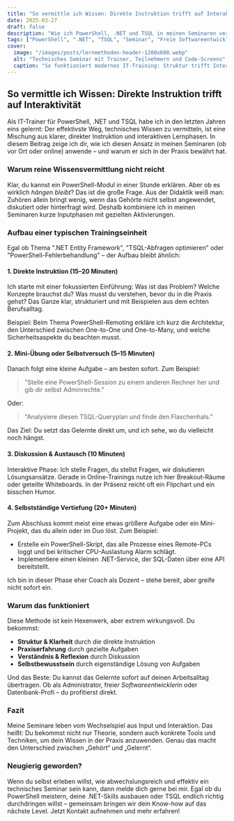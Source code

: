 ```yaml
---
title: "So vermittle ich Wissen: Direkte Instruktion trifft auf Interaktivität"
date: 2025-03-27
draft: false
description: "Wie ich PowerShell, .NET und TSQL in meinen Seminaren vermittle – mit direkter Instruktion und interaktiven Lernphasen. Für mehr Praxisnähe und Lernerfolg."
tags: ["PowerShell", ".NET", "TSQL", "Seminar", "Freie Softwareentwickler", "Lernmethoden"]
cover:
  image: "/images/posts/lernmethoden-header-1200x600.webp"
  alt: "Technisches Seminar mit Trainer, Teilnehmern und Code-Screens"
  caption: "So funktioniert modernes IT-Training: Struktur trifft Interaktion"
---
```


## So vermittle ich Wissen: Direkte Instruktion trifft auf Interaktivität

Als IT-Trainer für PowerShell, .NET und TSQL habe ich in den letzten Jahren eins gelernt: Der effektivste Weg, technisches Wissen zu vermitteln, ist eine Mischung aus klarer, direkter Instruktion und interaktiven Lernphasen. In diesem Beitrag zeige ich dir, wie ich diesen Ansatz in meinen Seminaren (ob vor Ort oder online) anwende – und warum er sich in der Praxis bewährt hat.

### Warum reine Wissensvermittlung nicht reicht

Klar, du kannst ein PowerShell-Modul in einer Stunde erklären. Aber ob es wirklich *hängen bleibt*? Das ist die große Frage. Aus der Didaktik weiß man: Zuhören allein bringt wenig, wenn das Gehörte nicht selbst angewendet, diskutiert oder hinterfragt wird. Deshalb kombiniere ich in meinen Seminaren kurze Inputphasen mit gezielten Aktivierungen.

### Aufbau einer typischen Trainingseinheit

Egal ob Thema ".NET Entity Framework", "TSQL-Abfragen optimieren" oder "PowerShell-Fehlerbehandlung" – der Aufbau bleibt ähnlich:

#### 1. Direkte Instruktion (15–20 Minuten)

Ich starte mit einer fokussierten Einführung: Was ist das Problem? Welche Konzepte brauchst du? Was musst du verstehen, bevor du in die Praxis gehst? Das Ganze klar, strukturiert und mit Beispielen aus dem echten Berufsalltag.

Beispiel: Beim Thema PowerShell-Remoting erkläre ich kurz die Architektur, den Unterschied zwischen One-to-One und One-to-Many, und welche Sicherheitsaspekte du beachten musst.

#### 2. Mini-Übung oder Selbstversuch (5–15 Minuten)

Danach folgt eine kleine Aufgabe – am besten sofort. Zum Beispiel:

> "Stelle eine PowerShell-Session zu einem anderen Rechner her und gib dir selbst Adminrechte."

Oder:

> "Analysiere diesen TSQL-Queryplan und finde den Flaschenhals."

Das Ziel: Du setzt das Gelernte direkt um, und ich sehe, wo du vielleicht noch hängst.

#### 3. Diskussion & Austausch (10 Minuten)

Interaktive Phase: Ich stelle Fragen, du stellst Fragen, wir diskutieren Lösungsansätze. Gerade in Online-Trainings nutze ich hier Breakout-Räume oder geteilte Whiteboards. In der Präsenz reicht oft ein Flipchart und ein bisschen Humor.

#### 4. Selbstständige Vertiefung (20+ Minuten)

Zum Abschluss kommt meist eine etwas größere Aufgabe oder ein Mini-Projekt, das du allein oder im Duo löst. Zum Beispiel:

- Erstelle ein PowerShell-Skript, das alle Prozesse eines Remote-PCs loggt und bei kritischer CPU-Auslastung Alarm schlägt.
- Implementiere einen kleinen .NET-Service, der SQL-Daten über eine API bereitstellt.

Ich bin in dieser Phase eher Coach als Dozent – stehe bereit, aber greife nicht sofort ein.

### Warum das funktioniert

Diese Methode ist kein Hexenwerk, aber extrem wirkungsvoll. Du bekommst:

- **Struktur & Klarheit** durch die direkte Instruktion
- **Praxiserfahrung** durch gezielte Aufgaben
- **Verständnis & Reflexion** durch Diskussion
- **Selbstbewusstsein** durch eigenständige Lösung von Aufgaben

Und das Beste: Du kannst das Gelernte sofort auf deinen Arbeitsalltag übertragen. Ob als Administrator, freie*r Softwareentwickler*in oder Datenbank-Profi – du profitierst direkt.

### Fazit

Meine Seminare leben vom Wechselspiel aus Input und Interaktion. Das heißt: Du bekommst nicht nur Theorie, sondern auch konkrete Tools und Techniken, um dein Wissen in der Praxis anzuwenden. Genau das macht den Unterschied zwischen „Gehört“ und „Gelernt“.

### Neugierig geworden?

Wenn du selbst erleben willst, wie abwechslungsreich und effektiv ein technisches Seminar sein kann, dann melde dich gerne bei mir. Egal ob du PowerShell meistern, deine .NET-Skills ausbauen oder TSQL endlich richtig durchdringen willst – gemeinsam bringen wir dein Know-how auf das nächste Level. Jetzt Kontakt aufnehmen und mehr erfahren!
